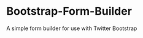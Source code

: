 Bootstrap-Form-Builder
======================

A simple form builder for use with Twitter Bootstrap
